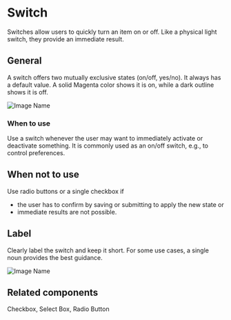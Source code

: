 # Switch

Switches allow users to quickly turn an item on or off. Like a physical light switch, they provide an immediate result.

## General

A switch offers two mutually exclusive states (on/off, yes/no). It always has a default value. A solid Magenta color shows it is on, while a dark outline shows it is off.

![Image Name](/assets/3_components/switch/switch.png)

### When to use

Use a switch whenever the user may want to immediately activate or deactivate something. It is commonly used as an on/off switch, e.g., to control preferences.

## When not to use

Use radio buttons or a single checkbox if

* the user has to confirm by saving or submitting to apply the new state or
* immediate results are not possible.

## Label

Clearly label the switch and keep it short. For some use cases, a single noun provides the best guidance.

![Image Name](/assets/3_components/switch/switch_label.png)

## Related components

Checkbox, Select Box, Radio Button
